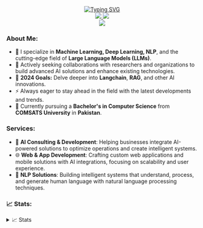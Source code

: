 <p align="center">
<a href="https://github.com/hasibwajid">
    <img src="https://readme-typing-svg.herokuapp.com?font=Georgia&duration=2000&pause=800&color=9745F5&center=true&multiline=true&width=650&height=80&lines=Hasib+Wajid;AI+Researcher+%7C+ML+%26+DL+Expert+%7C+NLP+%7C+LLMs" alt="Typing SVG" />
</a>
<br/>

<a href="https://www.linkedin.com/in/hasibwajid">
    <img src="https://img.shields.io/badge/-LinkedIn-blue?style=flat-square&logo=linkedin&color=white">
</a>
<a href="mailto:haseebwajidpersonal@gmail.com">
    <img src="https://img.shields.io/badge/-Email-red?style=flat-square&logo=gmail&logoColor=white">
</a>

<br/> 

<a href="https://github.com/Hasibwajid">
    <img src="https://github-stats-alpha.vercel.app/api?username=hasibwajid&cc=22272e&width=500px&tc=9745F5&ic=fff&bc=0000">
</a>
</p>

### About Me:
- 🌱 I specialize in **Machine Learning, Deep Learning, NLP**, and the cutting-edge field of **Large Language Models (LLMs)**.
- 👯 Actively seeking collaborations with researchers and organizations to build advanced AI solutions and enhance existing technologies.
- 🥅 **2024 Goals:** Delve deeper into **Langchain**, **RAG**, and other AI innovations.
- ⚡ Always eager to stay ahead in the field with the latest developments and trends.
- 📖 Currently pursuing a **Bachelor's in Computer Science** from **COMSATS University** in **Pakistan**.

### Services:
- 🔧 **AI Consulting & Development**: Helping businesses integrate AI-powered solutions to optimize operations and create intelligent systems.
- 🌐 **Web & App Development**: Crafting custom web applications and mobile solutions with AI integrations, focusing on scalability and user experience.
- 🤖 **NLP Solutions**: Building intelligent systems that understand, process, and generate human language with natural language processing techniques.
  
### 📈 Stats:
<details>
<summary>📈 Stats</summary>
<br>
My Github Stats
<br>

![](http://github-profile-summary-cards.vercel.app/api/cards/profile-details?username=hasibwajid&theme=aura) 

![](http://github-profile-summary-cards.vercel.app/api/cards/repos-per-language?username=hasibwajid&theme=aura) 
![](http://github-profile-summary-cards.vercel.app/api/cards/most-commit-language?username=hasibwajid&theme=aura)

</details>

